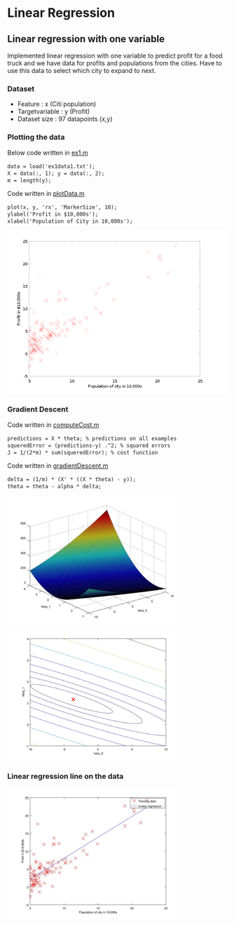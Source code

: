 # Linear Regression
## Linear regression with one variable

Implemented linear regression with one variable to predict profit for a food truck and we have data for profits and populations from the cities.
Have to use this data to select which city to expand to next.

### Dataset
* Feature : x (Citi population)
* Targetvariable : y (Profit)
* Dataset size : 97 datapoints (x,y)

### Plotting the data
Below code written in [ex1.m](ex1/ex1.m#L40)
```
data = load('ex1data1.txt');
X = data(:, 1); y = data(:, 2);
m = length(y);
```
Code written in [plotData.m](ex1/plotData.m#L19)
```
plot(x, y, 'rx', 'MarkerSize', 10);
ylabel('Profit in $10,000s');
xlabel('Population of City in 10,000s');

```
<img src="ex1/results/data_visualization.png" alt="ex1/results/data_visualization.png"></img>
### Gradient Descent 
Code written in [computeCost.m](ex1/computeCost.m#L16)
```
predictions = X * theta; % predictions on all examples
squeredError = (predictions-y) .^2; % squared errors
J = 1/(2*m) * sum(squeredError); % cost function
```
Code written in [gradientDescent.m](ex1/gradientDescent.m#L21)
```
delta = (1/m) * (X' * ((X * theta) - y));
theta = theta - alpha * delta;
```

<img src="ex1/results/cost_function.jpg" alt="ex1/results/cost_function.jpg" weight="300px" height="300px"></img>
<img src="ex1/results/cost_function_1.jpg" alt="ex1/results/cost_function_1.jpg" weight="300px" height="300px"></img>

### Linear regression line on the data
<img src="ex1/results/linear_regression_line.jpg" alt="ex1/results/linear_regression_line.jpg" weight="300px" height="300px"></img>


